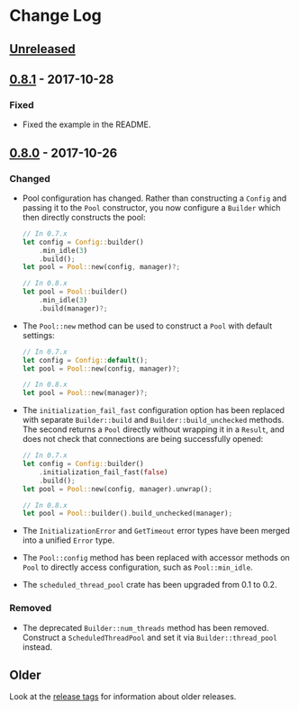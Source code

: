 # Change Log

## [Unreleased]

## [0.8.1] - 2017-10-28

### Fixed

* Fixed the example in the README.

## [0.8.0] - 2017-10-26

### Changed

* Pool configuration has changed. Rather than constructing a `Config` and passing it to the `Pool`
    constructor, you now configure a `Builder` which then directly constructs the pool:

    ```rust
    // In 0.7.x
    let config = Config::builder()
        .min_idle(3)
        .build();
    let pool = Pool::new(config, manager)?;

    // In 0.8.x
    let pool = Pool::builder()
        .min_idle(3)
        .build(manager)?;
    ```

* The `Pool::new` method can be used to construct a `Pool` with default settings:

    ```rust
    // In 0.7.x
    let config = Config::default();
    let pool = Pool::new(config, manager)?;

    // In 0.8.x
    let pool = Pool::new(manager)?;
    ```

* The `initialization_fail_fast` configuration option has been replaced with separate
    `Builder::build` and `Builder::build_unchecked` methods. The second returns a `Pool` directly
    without wrapping it in a `Result`, and does not check that connections are being successfully
    opened:

    ```rust
    // In 0.7.x
    let config = Config::builder()
        .initialization_fail_fast(false)
        .build();
    let pool = Pool::new(config, manager).unwrap();

    // In 0.8.x
    let pool = Pool::builder().build_unchecked(manager);
    ```

* The `InitializationError` and `GetTimeout` error types have been merged into a unified `Error`
    type.

* The `Pool::config` method has been replaced with accessor methods on `Pool` to directly access
    configuration, such as `Pool::min_idle`.

* The `scheduled_thread_pool` crate has been upgraded from 0.1 to 0.2.

### Removed

* The deprecated `Builder::num_threads` method has been removed. Construct a `ScheduledThreadPool`
    and set it via `Builder::thread_pool` instead.

## Older

Look at the [release tags] for information about older releases.

[Unreleased]: https://github.com/sfackler/r2d2/compare/v0.8.1...HEAD
[0.8.1]: https://github.com/sfackler/r2d2/compare/v0.8.0...v0.8.1
[0.8.0]: https://github.com/sfackler/r2d2/compare/v0.7.4...v0.8.0
[release tags]: https://github.com/sfackler/r2d2/releases
